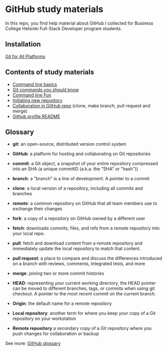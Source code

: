 # GitHub study materials

In this repo, you find help material about GitHub I collected for Business College Helsinki Full-Stack Developer program students.

## Installation

[Git for All Platforms](https://git-scm.com/downloads)

## Contents of study materials

- [Command line basics](commandline_basics.md)
- [Git commands you should know](git_command_line.md)
- [Command line Fun](command_line_fun.md)
- [Initiating new repository](github_beginning.md)
- [Collaboration in GitHub repo](github_collaborating.md) (clone, make branch, pull request and merge)
- [Github profile README](github_profile.md)

## Glossary

- **git**: an open-source, distributed version control system
- **GitHub**: a platform for hosting and collaborating on Git repositories
- **commit**: a Git object, a snapshot of your entire repository compressed into an SHA (a unique commitID (a.k.a. the "SHA" or "hash"))
- **branch**: a "branch" is a line of development. A pointer to a commit
- **clone**: a local version of a repository, including all commits and branches
- **remote**: a common repository on GitHub that all team members use to exchange their changes
- **fork**: a copy of a repository on GitHub owned by a different user
- **fetch**: downloads commits, files, and refs from a remote repository into your local repo.
- **pull**: fetch and download content from a remote repository and immediately update the local repository to match that content.
- **pull request**: a place to compare and discuss the differences introduced on a branch with reviews, comments, integrated tests, and more
- **merge**: joining two or more commit histories
- **HEAD**: representing your current working directory, the HEAD pointer can be moved to different branches, tags, or commits when using git checkout. A pointer to the most recent commit on the current branch.
- **Origin**: the default name for a remote repository

- **Local repository**: another term for where you keep your copy of a Git repository on your workstation
- **Remote repository** a secondary copy of a Git repository where you push changes for collaboration or backup

See more: [GitHub glossary](https://docs.github.com/en/github/getting-started-with-github/github-glossary)
